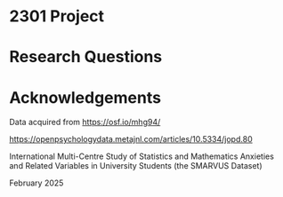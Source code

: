 # 2301 Project

# Research Questions





# Acknowledgements

Data acquired from
https://osf.io/mhg94/

https://openpsychologydata.metajnl.com/articles/10.5334/jopd.80

International Multi-Centre Study of Statistics and Mathematics Anxieties and Related Variables in University Students (the SMARVUS Dataset)

February 2025